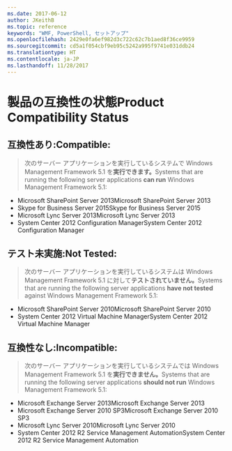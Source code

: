 ```yaml
---
ms.date: 2017-06-12
author: JKeithB
ms.topic: reference
keywords: "WMF, PowerShell, セットアップ"
ms.openlocfilehash: 2429e0fa6ef982d3c722c62c7b1aed8f36ce9959
ms.sourcegitcommit: cd5a1f054cbf9eb95c5242a995f9741e031ddb24
ms.translationtype: HT
ms.contentlocale: ja-JP
ms.lasthandoff: 11/28/2017
---
```

# <a name="product-compatibility-status"></a><span data-ttu-id="7d7c6-102">製品の互換性の状態</span><span class="sxs-lookup"><span data-stu-id="7d7c6-102">Product Compatibility Status</span></span>

## <a name="compatible"></a><span data-ttu-id="7d7c6-103">互換性あり:</span><span class="sxs-lookup"><span data-stu-id="7d7c6-103">Compatible:</span></span>
> <span data-ttu-id="7d7c6-104">次のサーバー アプリケーションを実行しているシステムで Windows Management Framework 5.1 を**実行できます。**</span><span class="sxs-lookup"><span data-stu-id="7d7c6-104">Systems that are running the following server applications **can run** Windows Management Framework 5.1:</span></span>

- <span data-ttu-id="7d7c6-105">Microsoft SharePoint Server 2013</span><span class="sxs-lookup"><span data-stu-id="7d7c6-105">Microsoft SharePoint Server 2013</span></span>
- <span data-ttu-id="7d7c6-106">Skype for Business Server 2015</span><span class="sxs-lookup"><span data-stu-id="7d7c6-106">Skype for Business Server 2015</span></span>
- <span data-ttu-id="7d7c6-107">Microsoft Lync Server 2013</span><span class="sxs-lookup"><span data-stu-id="7d7c6-107">Microsoft Lync Server 2013</span></span>
- <span data-ttu-id="7d7c6-108">System Center 2012 Configuration Manager</span><span class="sxs-lookup"><span data-stu-id="7d7c6-108">System Center 2012 Configuration Manager</span></span>

## <a name="not-tested"></a><span data-ttu-id="7d7c6-109">テスト未実施:</span><span class="sxs-lookup"><span data-stu-id="7d7c6-109">Not Tested:</span></span>
> <span data-ttu-id="7d7c6-110">次のサーバー アプリケーションを実行しているシステムは Windows Management Framework 5.1 に対して**テストされていません。**</span><span class="sxs-lookup"><span data-stu-id="7d7c6-110">Systems that are running the following server applications **have not tested** against Windows Management Framework 5.1:</span></span>

- <span data-ttu-id="7d7c6-111">Microsoft SharePoint Server 2010</span><span class="sxs-lookup"><span data-stu-id="7d7c6-111">Microsoft SharePoint Server 2010</span></span>
- <span data-ttu-id="7d7c6-112">System Center 2012 Virtual Machine Manager</span><span class="sxs-lookup"><span data-stu-id="7d7c6-112">System Center 2012 Virtual Machine Manager</span></span>

## <a name="incompatible"></a><span data-ttu-id="7d7c6-113">互換性なし:</span><span class="sxs-lookup"><span data-stu-id="7d7c6-113">Incompatible:</span></span>
> <span data-ttu-id="7d7c6-114">次のサーバー アプリケーションを実行しているシステムでは Windows Management Framework 5.1 を**実行できません。**</span><span class="sxs-lookup"><span data-stu-id="7d7c6-114">Systems that are running the following server applications **should not run** Windows Management Framework 5.1:</span></span>

- <span data-ttu-id="7d7c6-115">Microsoft Exchange Server 2013</span><span class="sxs-lookup"><span data-stu-id="7d7c6-115">Microsoft Exchange Server 2013</span></span>
- <span data-ttu-id="7d7c6-116">Microsoft Exchange Server 2010 SP3</span><span class="sxs-lookup"><span data-stu-id="7d7c6-116">Microsoft Exchange Server 2010 SP3</span></span>
- <span data-ttu-id="7d7c6-117">Microsoft Lync Server 2010</span><span class="sxs-lookup"><span data-stu-id="7d7c6-117">Microsoft Lync Server 2010</span></span>
- <span data-ttu-id="7d7c6-118">System Center 2012 R2 Service Management Automation</span><span class="sxs-lookup"><span data-stu-id="7d7c6-118">System Center 2012 R2 Service Management Automation</span></span>

